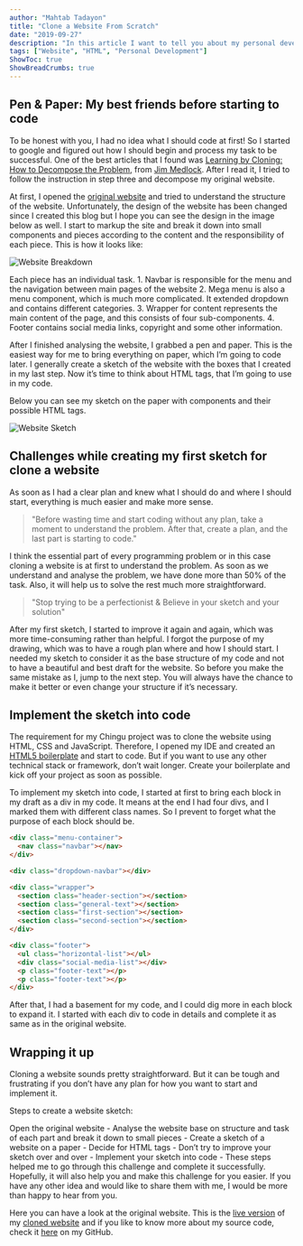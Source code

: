 ```yaml
---
author: "Mahtab Tadayon"
title: "Clone a Website From Scratch"
date: "2019-09-27"
description: "In this article I want to tell you about my personal development story"
tags: ["Website", "HTML", "Personal Development"]
ShowToc: true
ShowBreadCrumbs: true
---
```


## Pen & Paper: My best friends before starting to code

To be honest with you, I had no idea what I should code at first! So I started
to google and figured out how I should begin and process my task to be
successful. One of the best articles that I found was [Learning by Cloning:
How to Decompose the
Problem](https://medium.com/chingu/learning-by-cloning-how-to-decompose-the-problem-102f838a3b19),
from [Jim Medlock](https://medium.com/@jdmedlock). After I read it, I tried to
follow the instruction in step three and decompose my original website.

At first, I opened the [original
website](https://www.lloyds.com/news-and-insights/risk-reports/library/taking-control)
and tried to understand the structure of the website. Unfortunately, the
design of the website has been changed since I created this blog but I hope
you can see the design in the image below as well. I start to markup the site
and break it down into small components and pieces according to the content
and the responsibility of each piece. This is how it looks like:

![Website
  Breakdown](//images.ctfassets.net/573xlmlwok2s/3aTmx8ALtVttKzyHYBTTJs/3c669f664d44dce228b7253589868dd0/website_break_down.webp)

Each piece has an individual task. 1. Navbar is responsible for the menu and the navigation between main pages of the website 2. Mega menu is also a menu component, which is much more complicated. It extended dropdown and contains different categories. 3. Wrapper for content represents the main content of the page, and this consists of four sub-components. 4. Footer contains social media links, copyright and some other information.

After I finished analysing the website, I grabbed a pen and paper. This is the
easiest way for me to bring everything on paper, which I’m going to code
later. I generally create a sketch of the website with the boxes that I
created in my last step. Now it’s time to think about HTML tags, that I’m
going to use in my code.

Below you can see my sketch on the paper with components and their possible
HTML tags.

![Website
  Sketch](//images.ctfassets.net/573xlmlwok2s/6mdRXFcZLoG233KWQbNvkq/7e3efb3aeb2f4915c68620cf5fa96249/website_sketch-1536x2048.webp)

## Challenges while creating my first sketch for clone a website

As soon as I had a clear plan and knew what I should do and where I should
start, everything is much easier and make more sense.

> "Before wasting time and start coding without any plan, take a moment to
> understand the problem. After that, create a plan, and the last part is
> starting to code."

I think the essential part of every programming problem or in this case
cloning a website is at first to understand the problem. As soon as we
understand and analyse the problem, we have done more than 50% of the task.
Also, it will help us to solve the rest much more straightforward.

> "Stop trying to be a perfectionist & Believe in your sketch and your
> solution"

After my first sketch, I started to improve it again and again, which was more
time-consuming rather than helpful. I forgot the purpose of my drawing, which
was to have a rough plan where and how I should start. I needed my sketch to
consider it as the base structure of my code and not to have a beautiful and
best draft for the website. So before you make the same mistake as I, jump to
the next step. You will always have the chance to make it better or even
change your structure if it’s necessary.

## Implement the sketch into code

The requirement for my Chingu project was to clone the website using HTML, CSS
and JavaScript. Therefore, I opened my IDE and created an [HTML5
boilerplate](https://www.freecodecamp.org/news/whats-boilerplate-and-why-do-we-use-it-let-s-check-out-the-coding-style-guide-ac2b6c814ee7/)
and start to code. But if you want to use any other technical stack or
framework, don’t wait longer. Create your boilerplate and kick off your
project as soon as possible.

To implement my sketch into code, I started at first to bring each block in my
draft as a div in my code. It means at the end I had four divs, and I marked
them with different class names. So I prevent to forget what the purpose of
each block should be.

```html
<div class="menu-container">
  <nav class="navbar"></nav>
</div>

<div class="dropdown-navbar"></div>

<div class="wrapper">
  <section class="header-section"></section>
  <section class="general-text"></section>
  <section class="first-section"></section>
  <section class="second-section"></section>
</div>

<div class="footer">
  <ul class="horizontal-list"></ul>
  <div class="social-media-list"></div>
  <p class="footer-text"></p>
  <p class="footer-text"></p>
</div>
```

After that, I had a basement for my code, and I could dig more in each block
to expand it. I started with each div to code in details and complete it as
same as in the original website.

## Wrapping it up

Cloning a website sounds pretty straightforward. But it can be tough and
frustrating if you don’t have any plan for how you want to start and implement
it.

Steps to create a website sketch:

Open the original website - Analyse the website base on structure and task of each part and break it down to small pieces - Create a sketch of a website on a paper - Decide for HTML tags - Don’t try to improve your sketch over and over - Implement your sketch into code - These steps helped me to go through this challenge and complete it successfully. Hopefully, it will also help you and make this challenge for you easier. If you have any other idea and would like to share them with me, I would be more than happy to hear from you.

Here you can have a look at the original website. This is the [live
version](https://www.lloyds.com/news-and-insights/risk-reports/library/taking-control)
of my [cloned website](https://mimifi.github.io/lloyds-clone/) and if you like
to know more about my source code, check it
[here](https://github.com/mt-tadayon/lloyds-clone) on my GitHub.
